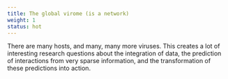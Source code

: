 ```yaml
---
title: The global virome (is a network)
weight: 1
status: hot
---
```


There are many hosts, and many, many more viruses. This creates a lot of interesting research questions about the integration of data, the prediction of interactions from very sparse information, and the transformation of these predictions into action.

<!--more-->